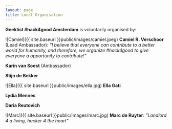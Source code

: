 ```yaml
---
layout: page
title: Local Organisation
---
```

**Geeklist \#hack4good Amsterdam** is voluntarily organised by:

![Camiel]({{ site.baseurl }}public/images/camiel.jpeg) **Camiel R. Verschoor** (Lead Ambassador): *"I believe that everyone can contribute to a better world for humanity, and therefore, we organize #hack4good to give everyone a opportunity to contribute!"*

**Karin van Soest** (Ambassador)

**Stijn de Bekker**

![Ella]({{ site.baseurl }}public/images/ella.jpg) **Ella Gati** 

**Lydia Mennes**

**Daria Reutovich**

![Marc]({{ site.baseurl }}public/images/marc.jpg) **Marc de Ruyter**: *"Landlord 4 a living, hacker 4 the heart"*
